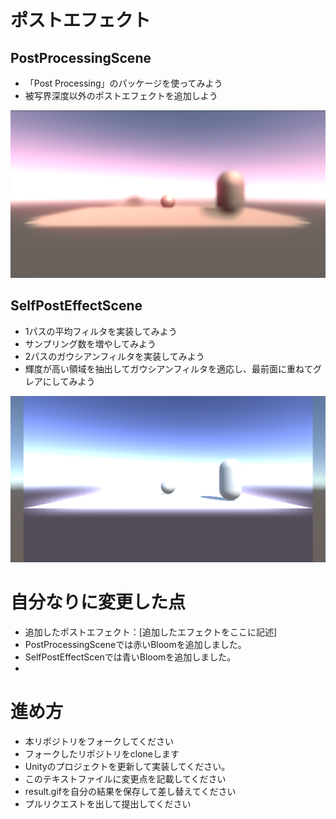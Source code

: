 # ポストエフェクト

## PostProcessingScene
* 「Post Processing」のパッケージを使ってみよう
* 被写界深度以外のポストエフェクトを追加しよう

![結果画像](result1.png)


## SelfPostEffectScene
* 1パスの平均フィルタを実装してみよう
* サンプリング数を増やしてみよう
* 2パスのガウシアンフィルタを実装してみよう
* 輝度が高い領域を抽出してガウシアンフィルタを適応し、最前面に重ねてグレアにしてみよう

![結果画像](result2.png)

# 自分なりに変更した点

- 追加したポストエフェクト：[追加したエフェクトをここに記述]
- PostProcessingSceneでは赤いBloomを追加しました。
- SelfPostEffectScenでは青いBloomを追加しました。
-

# 進め方

- 本リポジトリをフォークしてください
- フォークしたリポジトリをcloneします
- Unityのプロジェクトを更新して実装してください。
- このテキストファイルに変更点を記載してください
- result.gifを自分の結果を保存して差し替えてください
- プルリクエストを出して提出してください
